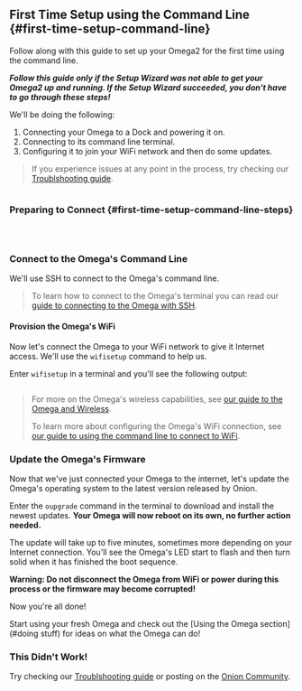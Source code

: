 ## First Time Setup using the Command Line {#first-time-setup-command-line}

<!--  TODO: edit this a intro a little to make it smoother -->

Follow along with this guide to set up your Omega2 for the first time using the command line.

***Follow this guide only if the Setup Wizard was not able to get your Omega2 up and running. If the Setup Wizard succeeded, you don't have to go through these steps!***

 We'll be doing the following:

1. Connecting your Omega to a Dock and powering it on.
1. Connecting to its command line terminal.
1. Configuring it to join your WiFi network and then do some updates.

> If you experience issues at any point in the process, try checking our [Troublshooting guide](#first-time-troubleshooting).

<!-- Prepare the Hardware -->
```{r child = './First-Time-Components/Hardware-Prep.md'}
```


<!-- Command Line Setup -->
### Preparing to Connect {#first-time-setup-command-line-steps}

<!-- Computer Config -->
```{r child = './First-Time-Components/First-Time-Component-01-computer-config.md'}
```

<!-- The Omega's Name -->
```{r child = './First-Time-Components/First-Time-Component-02-omega-name.md'}
```

<!-- Connect to Omega's Wifi AP -->
```{r child = './First-Time-Components/First-Time-Component-03-connect-to-omega-network.md'}
```

### Connect to the Omega's Command Line

We'll use SSH to connect to the Omega's command line.

>To learn how to connect to the Omega's terminal you can read our [guide to connecting to the Omega with SSH](#connecting-to-the-omega-terminal-ssh).

#### Provision the Omega's WiFi

Now let's connect the Omega to your WiFi network to give it Internet access. We'll use the `wifisetup` command to help us.

Enter `wifisetup` in a terminal and you'll see the following output:

<!-- wifisetup option 1 output -->
```{r child = './Using-the-Command-Line/Connecting-to-WiFi-Networks-Component-1-wifisetup-option-1.md'}
```

> For more on the Omega's wireless capabilities, see [our guide to the Omega and Wireless](#the-omega-and-wireless-connectivity).
>
>To learn more about configuring the Omega's WiFi connection, see [our guide to using the command line to connect to WiFi](#connecting-to-wifi-networks-command-line).

### Update the Omega's Firmware

Now that we've just connected your Omega to the internet, let's update the Omega's operating system to the latest version released by Onion.

Enter the `oupgrade` command in the terminal to download and install the newest updates. **Your Omega will now reboot on its own, no further action needed.**

The update will take up to five minutes, sometimes more depending on your Internet connection. You'll see the Omega's LED start to flash and then turn solid when it has finished the boot sequence.

**Warning: Do not disconnect the Omega from WiFi or power during this process or the firmware may become corrupted!**

Now you're all done!

Start using your fresh Omega and check out the [Using the Omega section](#doing stuff) for ideas on what the Omega can do!
<!-- Start using your fresh Omega, check out the [Tutorials section](./Tutorials/Contents) or the [Project guides](./Projects/Contents) for ideas on what to do next! -->
<!-- TODO: fix the links above when the content is available -->

### This Didn't Work!

Try checking our [Troublshooting guide](#first-time-troubleshooting) or posting on the [Onion Community](http://community.onion.io).
